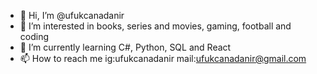 - 👋 Hi, I’m @ufukcanadanir
- 👀 I’m interested in books, series and movies, gaming, football and coding
- 🌱 I’m currently learning C#, Python, SQL and React
- 📫 How to reach me ig:ufukcanadanir mail:ufukcanadanir@gmail.com

<!---
ufukcanadanir/ufukcanadanir is a ✨ special ✨ repository because its `README.md` (this file) appears on your GitHub profile.
You can click the Preview link to take a look at your changes.
--->
